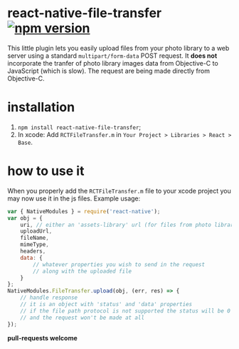 # react-native-file-transfer [![npm version](https://badge.fury.io/js/react-native-file-transfer.svg)](http://badge.fury.io/js/react-native-file-transfer)
This little plugin lets you easily upload files from your photo library to a web server using a standard `multipart/form-data` POST request. It **does not** incorporate the tranfer of photo library images data from Objective-C to JavaScript (which is slow). The request are being made directly from Objective-C.
# installation
1. `npm install react-native-file-transfer`;
2. In xcode: Add `RCTFileTransfer.m` in `Your Project > Libraries > React > Base`.

# how to use it
When you properly add the `RCTFileTransfer.m` file to your xcode project you may now use it in the js files. Example usage:
```javascript
var { NativeModules } = require('react-native');
var obj = {
    uri, // either an 'assets-library' url (for files from photo library) or an image dataURL
    uploadUrl,
    fileName,
    mimeType,
    headers,
    data: {
        // whatever properties you wish to send in the request
        // along with the uploaded file
    }
};
NativeModules.FileTransfer.upload(obj, (err, res) => {
    // handle response
    // it is an object with 'status' and 'data' properties
    // if the file path protocol is not supported the status will be 0
    // and the request won't be made at all
});
```
**pull-requests welcome**
